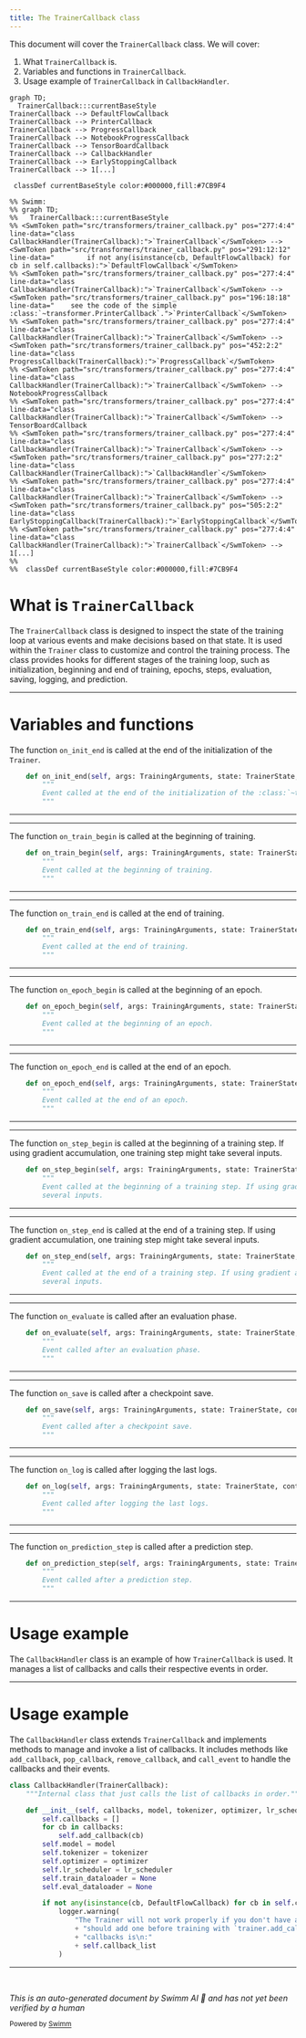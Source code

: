 ```yaml
---
title: The TrainerCallback class
---
```

This document will cover the <SwmToken path="src/transformers/trainer_callback.py" pos="277:4:4" line-data="class CallbackHandler(TrainerCallback):">`TrainerCallback`</SwmToken> class. We will cover:

1. What <SwmToken path="src/transformers/trainer_callback.py" pos="277:4:4" line-data="class CallbackHandler(TrainerCallback):">`TrainerCallback`</SwmToken> is.
2. Variables and functions in <SwmToken path="src/transformers/trainer_callback.py" pos="277:4:4" line-data="class CallbackHandler(TrainerCallback):">`TrainerCallback`</SwmToken>.
3. Usage example of <SwmToken path="src/transformers/trainer_callback.py" pos="277:4:4" line-data="class CallbackHandler(TrainerCallback):">`TrainerCallback`</SwmToken> in <SwmToken path="src/transformers/trainer_callback.py" pos="277:2:2" line-data="class CallbackHandler(TrainerCallback):">`CallbackHandler`</SwmToken>.

```mermaid
graph TD;
  TrainerCallback:::currentBaseStyle
TrainerCallback --> DefaultFlowCallback
TrainerCallback --> PrinterCallback
TrainerCallback --> ProgressCallback
TrainerCallback --> NotebookProgressCallback
TrainerCallback --> TensorBoardCallback
TrainerCallback --> CallbackHandler
TrainerCallback --> EarlyStoppingCallback
TrainerCallback --> 1[...]

 classDef currentBaseStyle color:#000000,fill:#7CB9F4

%% Swimm:
%% graph TD;
%%   TrainerCallback:::currentBaseStyle
%% <SwmToken path="src/transformers/trainer_callback.py" pos="277:4:4" line-data="class CallbackHandler(TrainerCallback):">`TrainerCallback`</SwmToken> --> <SwmToken path="src/transformers/trainer_callback.py" pos="291:12:12" line-data="        if not any(isinstance(cb, DefaultFlowCallback) for cb in self.callbacks):">`DefaultFlowCallback`</SwmToken>
%% <SwmToken path="src/transformers/trainer_callback.py" pos="277:4:4" line-data="class CallbackHandler(TrainerCallback):">`TrainerCallback`</SwmToken> --> <SwmToken path="src/transformers/trainer_callback.py" pos="196:18:18" line-data="    see the code of the simple :class:`~transformer.PrinterCallback`.">`PrinterCallback`</SwmToken>
%% <SwmToken path="src/transformers/trainer_callback.py" pos="277:4:4" line-data="class CallbackHandler(TrainerCallback):">`TrainerCallback`</SwmToken> --> <SwmToken path="src/transformers/trainer_callback.py" pos="452:2:2" line-data="class ProgressCallback(TrainerCallback):">`ProgressCallback`</SwmToken>
%% <SwmToken path="src/transformers/trainer_callback.py" pos="277:4:4" line-data="class CallbackHandler(TrainerCallback):">`TrainerCallback`</SwmToken> --> NotebookProgressCallback
%% <SwmToken path="src/transformers/trainer_callback.py" pos="277:4:4" line-data="class CallbackHandler(TrainerCallback):">`TrainerCallback`</SwmToken> --> TensorBoardCallback
%% <SwmToken path="src/transformers/trainer_callback.py" pos="277:4:4" line-data="class CallbackHandler(TrainerCallback):">`TrainerCallback`</SwmToken> --> <SwmToken path="src/transformers/trainer_callback.py" pos="277:2:2" line-data="class CallbackHandler(TrainerCallback):">`CallbackHandler`</SwmToken>
%% <SwmToken path="src/transformers/trainer_callback.py" pos="277:4:4" line-data="class CallbackHandler(TrainerCallback):">`TrainerCallback`</SwmToken> --> <SwmToken path="src/transformers/trainer_callback.py" pos="505:2:2" line-data="class EarlyStoppingCallback(TrainerCallback):">`EarlyStoppingCallback`</SwmToken>
%% <SwmToken path="src/transformers/trainer_callback.py" pos="277:4:4" line-data="class CallbackHandler(TrainerCallback):">`TrainerCallback`</SwmToken> --> 1[...]
%% 
%%  classDef currentBaseStyle color:#000000,fill:#7CB9F4
```

# What is <SwmToken path="src/transformers/trainer_callback.py" pos="277:4:4" line-data="class CallbackHandler(TrainerCallback):">`TrainerCallback`</SwmToken>

The <SwmToken path="src/transformers/trainer_callback.py" pos="277:4:4" line-data="class CallbackHandler(TrainerCallback):">`TrainerCallback`</SwmToken> class is designed to inspect the state of the training loop at various events and make decisions based on that state. It is used within the <SwmToken path="src/transformers/trainer_callback.py" pos="210:26:26" line-data="        Event called at the end of the initialization of the :class:`~transformers.Trainer`.">`Trainer`</SwmToken> class to customize and control the training process. The class provides hooks for different stages of the training loop, such as initialization, beginning and end of training, epochs, steps, evaluation, saving, logging, and prediction.

<SwmSnippet path="/src/transformers/trainer_callback.py" line="208">

---

# Variables and functions

The function <SwmToken path="src/transformers/trainer_callback.py" pos="208:3:3" line-data="    def on_init_end(self, args: TrainingArguments, state: TrainerState, control: TrainerControl, **kwargs):">`on_init_end`</SwmToken> is called at the end of the initialization of the <SwmToken path="src/transformers/trainer_callback.py" pos="210:26:26" line-data="        Event called at the end of the initialization of the :class:`~transformers.Trainer`.">`Trainer`</SwmToken>.

```python
    def on_init_end(self, args: TrainingArguments, state: TrainerState, control: TrainerControl, **kwargs):
        """
        Event called at the end of the initialization of the :class:`~transformers.Trainer`.
        """
```

---

</SwmSnippet>

<SwmSnippet path="/src/transformers/trainer_callback.py" line="214">

---

The function <SwmToken path="src/transformers/trainer_callback.py" pos="214:3:3" line-data="    def on_train_begin(self, args: TrainingArguments, state: TrainerState, control: TrainerControl, **kwargs):">`on_train_begin`</SwmToken> is called at the beginning of training.

```python
    def on_train_begin(self, args: TrainingArguments, state: TrainerState, control: TrainerControl, **kwargs):
        """
        Event called at the beginning of training.
        """
```

---

</SwmSnippet>

<SwmSnippet path="/src/transformers/trainer_callback.py" line="220">

---

The function <SwmToken path="src/transformers/trainer_callback.py" pos="220:3:3" line-data="    def on_train_end(self, args: TrainingArguments, state: TrainerState, control: TrainerControl, **kwargs):">`on_train_end`</SwmToken> is called at the end of training.

```python
    def on_train_end(self, args: TrainingArguments, state: TrainerState, control: TrainerControl, **kwargs):
        """
        Event called at the end of training.
        """
```

---

</SwmSnippet>

<SwmSnippet path="/src/transformers/trainer_callback.py" line="226">

---

The function <SwmToken path="src/transformers/trainer_callback.py" pos="226:3:3" line-data="    def on_epoch_begin(self, args: TrainingArguments, state: TrainerState, control: TrainerControl, **kwargs):">`on_epoch_begin`</SwmToken> is called at the beginning of an epoch.

```python
    def on_epoch_begin(self, args: TrainingArguments, state: TrainerState, control: TrainerControl, **kwargs):
        """
        Event called at the beginning of an epoch.
        """
```

---

</SwmSnippet>

<SwmSnippet path="/src/transformers/trainer_callback.py" line="232">

---

The function <SwmToken path="src/transformers/trainer_callback.py" pos="232:3:3" line-data="    def on_epoch_end(self, args: TrainingArguments, state: TrainerState, control: TrainerControl, **kwargs):">`on_epoch_end`</SwmToken> is called at the end of an epoch.

```python
    def on_epoch_end(self, args: TrainingArguments, state: TrainerState, control: TrainerControl, **kwargs):
        """
        Event called at the end of an epoch.
        """
```

---

</SwmSnippet>

<SwmSnippet path="/src/transformers/trainer_callback.py" line="238">

---

The function <SwmToken path="src/transformers/trainer_callback.py" pos="238:3:3" line-data="    def on_step_begin(self, args: TrainingArguments, state: TrainerState, control: TrainerControl, **kwargs):">`on_step_begin`</SwmToken> is called at the beginning of a training step. If using gradient accumulation, one training step might take several inputs.

```python
    def on_step_begin(self, args: TrainingArguments, state: TrainerState, control: TrainerControl, **kwargs):
        """
        Event called at the beginning of a training step. If using gradient accumulation, one training step might take
        several inputs.
```

---

</SwmSnippet>

<SwmSnippet path="/src/transformers/trainer_callback.py" line="245">

---

The function <SwmToken path="src/transformers/trainer_callback.py" pos="245:3:3" line-data="    def on_step_end(self, args: TrainingArguments, state: TrainerState, control: TrainerControl, **kwargs):">`on_step_end`</SwmToken> is called at the end of a training step. If using gradient accumulation, one training step might take several inputs.

```python
    def on_step_end(self, args: TrainingArguments, state: TrainerState, control: TrainerControl, **kwargs):
        """
        Event called at the end of a training step. If using gradient accumulation, one training step might take
        several inputs.
```

---

</SwmSnippet>

<SwmSnippet path="/src/transformers/trainer_callback.py" line="252">

---

The function <SwmToken path="src/transformers/trainer_callback.py" pos="252:3:3" line-data="    def on_evaluate(self, args: TrainingArguments, state: TrainerState, control: TrainerControl, **kwargs):">`on_evaluate`</SwmToken> is called after an evaluation phase.

```python
    def on_evaluate(self, args: TrainingArguments, state: TrainerState, control: TrainerControl, **kwargs):
        """
        Event called after an evaluation phase.
        """
```

---

</SwmSnippet>

<SwmSnippet path="/src/transformers/trainer_callback.py" line="258">

---

The function <SwmToken path="src/transformers/trainer_callback.py" pos="258:3:3" line-data="    def on_save(self, args: TrainingArguments, state: TrainerState, control: TrainerControl, **kwargs):">`on_save`</SwmToken> is called after a checkpoint save.

```python
    def on_save(self, args: TrainingArguments, state: TrainerState, control: TrainerControl, **kwargs):
        """
        Event called after a checkpoint save.
        """
```

---

</SwmSnippet>

<SwmSnippet path="/src/transformers/trainer_callback.py" line="264">

---

The function <SwmToken path="src/transformers/trainer_callback.py" pos="264:3:3" line-data="    def on_log(self, args: TrainingArguments, state: TrainerState, control: TrainerControl, **kwargs):">`on_log`</SwmToken> is called after logging the last logs.

```python
    def on_log(self, args: TrainingArguments, state: TrainerState, control: TrainerControl, **kwargs):
        """
        Event called after logging the last logs.
        """
```

---

</SwmSnippet>

<SwmSnippet path="/src/transformers/trainer_callback.py" line="270">

---

The function <SwmToken path="src/transformers/trainer_callback.py" pos="270:3:3" line-data="    def on_prediction_step(self, args: TrainingArguments, state: TrainerState, control: TrainerControl, **kwargs):">`on_prediction_step`</SwmToken> is called after a prediction step.

```python
    def on_prediction_step(self, args: TrainingArguments, state: TrainerState, control: TrainerControl, **kwargs):
        """
        Event called after a prediction step.
        """
```

---

</SwmSnippet>

# Usage example

The <SwmToken path="src/transformers/trainer_callback.py" pos="277:2:2" line-data="class CallbackHandler(TrainerCallback):">`CallbackHandler`</SwmToken> class is an example of how <SwmToken path="src/transformers/trainer_callback.py" pos="277:4:4" line-data="class CallbackHandler(TrainerCallback):">`TrainerCallback`</SwmToken> is used. It manages a list of callbacks and calls their respective events in order.

<SwmSnippet path="/src/transformers/trainer_callback.py" line="277">

---

# Usage example

The <SwmToken path="src/transformers/trainer_callback.py" pos="277:2:2" line-data="class CallbackHandler(TrainerCallback):">`CallbackHandler`</SwmToken> class extends <SwmToken path="src/transformers/trainer_callback.py" pos="277:4:4" line-data="class CallbackHandler(TrainerCallback):">`TrainerCallback`</SwmToken> and implements methods to manage and invoke a list of callbacks. It includes methods like <SwmToken path="src/transformers/trainer_callback.py" pos="283:3:3" line-data="            self.add_callback(cb)">`add_callback`</SwmToken>, <SwmToken path="src/transformers/trainer_callback.py" pos="310:3:3" line-data="    def pop_callback(self, callback):">`pop_callback`</SwmToken>, <SwmToken path="src/transformers/trainer_callback.py" pos="322:3:3" line-data="    def remove_callback(self, callback):">`remove_callback`</SwmToken>, and <SwmToken path="src/transformers/trainer_callback.py" pos="336:5:5" line-data="        return self.call_event(&quot;on_init_end&quot;, args, state, control)">`call_event`</SwmToken> to handle the callbacks and their events.

```python
class CallbackHandler(TrainerCallback):
    """Internal class that just calls the list of callbacks in order."""

    def __init__(self, callbacks, model, tokenizer, optimizer, lr_scheduler):
        self.callbacks = []
        for cb in callbacks:
            self.add_callback(cb)
        self.model = model
        self.tokenizer = tokenizer
        self.optimizer = optimizer
        self.lr_scheduler = lr_scheduler
        self.train_dataloader = None
        self.eval_dataloader = None

        if not any(isinstance(cb, DefaultFlowCallback) for cb in self.callbacks):
            logger.warning(
                "The Trainer will not work properly if you don't have a `DefaultFlowCallback` in its callbacks. You\n"
                + "should add one before training with `trainer.add_callback(DefaultFlowCallback). The current list of"
                + "callbacks is\n:"
                + self.callback_list
            )
```

---

</SwmSnippet>

&nbsp;

*This is an auto-generated document by Swimm AI 🌊 and has not yet been verified by a human*

<SwmMeta version="3.0.0" repo-id="Z2l0aHViJTNBJTNBdHJhbnNmb3JtZXJzJTNBJTNBc2h1anV1dQ==" repo-name="transformers"><sup>Powered by [Swimm](/)</sup></SwmMeta>
